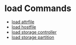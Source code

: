 # load Commands

  * [load attrfile](load-attrfile)
  * [load hostfile](load-hostfile)
  * [load storage controller](load-storage-controller)
  * [load storage partition](load-storage-partition)

